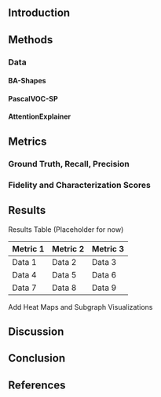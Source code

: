 ## Introduction

## Methods

### Data

#### BA-Shapes

#### PascalVOC-SP

#### AttentionExplainer

## Metrics

### Ground Truth, Recall, Precision

### Fidelity and Characterization Scores

## Results

Results Table (Placeholder for now)

| Metric 1 | Metric 2 | Metric 3 |
|----------|----------|----------|
| Data 1   | Data 2   | Data 3   |
| Data 4   | Data 5   | Data 6   |
| Data 7   | Data 8   | Data 9   |

Add Heat Maps and Subgraph Visualizations


## Discussion

## Conclusion

## References